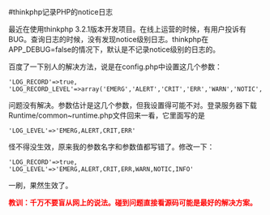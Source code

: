 #thinkphp记录PHP的notice日志

最近在使用thinkphp 3.2.1版本开发项目。在线上运营的时候，有用户投诉有BUG。查询日志的时候，没有发现notice级别日志。thinkphp在APP_DEBUG=false的情况下，默认是不记录notice级别的日志的。

百度了一下别人的解决方法，说是在config.php中设置这几个参数：
<pre><code>'LOG_RECORD'=>true,
'LOG_RECORD_LEVEL'=>array('EMERG','ALERT','CRIT','ERR','WARN','NOTIC','INFO','DEBUG','SQL')</code></pre>

问题没有解决。参数估计是这几个参数，但我设置得可能不对。登录服务器下载Runtime/common~runtime.php文件回来一看，它里面写的是
<pre><code>'LOG_LEVEL'=>'EMERG,ALERT,CRIT,ERR'</code></pre>

怪不得没生效，原来我的参数名字和参数值都写错了。修改一下：

<pre><code>'LOG_RECORD'=>true,
'LOG_LEVEL'=>'EMERG,ALERT,CRIT,ERR,WARN,NOTIC,INFO'</code></pre>

一刷，果然生效了。

<strong style="color:red;font-size:14px;">教训：千万不要盲从网上的说法。碰到问题直接看源码可能是最好的解决方案。</strong>
